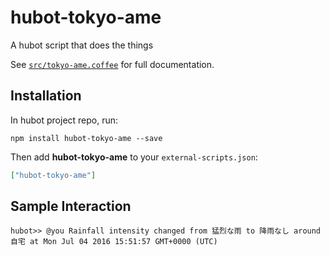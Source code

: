 # hubot-tokyo-ame

A hubot script that does the things

See [`src/tokyo-ame.coffee`](src/tokyo-ame.coffee) for full documentation.

## Installation

In hubot project repo, run:

`npm install hubot-tokyo-ame --save`

Then add **hubot-tokyo-ame** to your `external-scripts.json`:

```json
["hubot-tokyo-ame"]
```

## Sample Interaction

```
hubot>> @you Rainfall intensity changed from 猛烈な雨 to 降雨なし around 自宅 at Mon Jul 04 2016 15:51:57 GMT+0000 (UTC)
```
